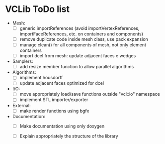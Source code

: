 # VCLib ToDo list

- Mesh:
  - [ ] generic importReferences (avoid importVertexReferences, importFaceReferences, etc. on containers and components)
  - [ ] remove duplicate code inside mesh class, use pack expansion
  - [ ] manage clean() for all components of mesh, not only element containers
  - [ ] import dcel from mesh: update adjacent faces e wedges 
- Samplers:
  - [ ] add resize member function to allow parallel algorithms
- Algorithms:
  - [ ] implement housdorff
  - [ ] update adjacent faces optimized for dcel
- I/O:
  - [ ] move appropriately load/save functions outside "vcl::io" namespace 
  - [ ] implement STL importer/exporter  
- External:
  - [ ] make render functions using bgfx
- Documentation:
  - [ ] Make documentation using only doxygen
  - [ ] Explain appropriately the structure of the library
  
